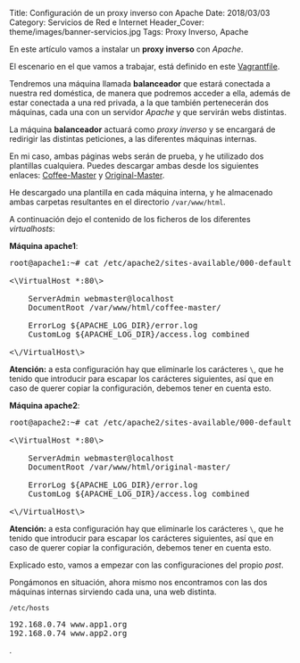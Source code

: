 Title: Configuración de un proxy inverso con Apache
Date: 2018/03/03
Category: Servicios de Red e Internet
Header_Cover: theme/images/banner-servicios.jpg
Tags: Proxy Inverso, Apache

En este artículo vamos a instalar un **proxy inverso** con *Apache*.

El escenario en el que vamos a trabajar, está definido en este [Vagrantfile](images/sri_Configuración_de_un_ProxyInverso_con_Apache/Vagrantfile.txt).

Tendremos una máquina llamada **balanceador** que estará conectada a nuestra red doméstica, de manera que podremos acceder a ella, además de estar conectada a una red privada, a la que también pertenecerán dos máquinas, cada una con un servidor *Apache* y que servirán webs distintas.

La máquina **balanceador** actuará como *proxy inverso* y se encargará de redirigir las distintas peticiones, a las diferentes máquinas internas.

En mi caso, ambas páginas webs serán de prueba, y he utilizado dos plantillas cualquiera. Puedes descargar ambas desde los siguientes enlaces: [Coffee-Master](https://themewagon.com/themes/free-coffee-shop-bootstrap-template/) y [Original-Master](https://themewagon.com/themes/free-bootstrap-blog-website-template/).

He descargado una plantilla en cada máquina interna, y he almacenado ambas carpetas resultantes en el directorio `/var/www/html`.

A continuación dejo el contenido de los ficheros de los diferentes *virtualhosts*:

**Máquina apache1**:

<pre>
root@apache1:~# cat /etc/apache2/sites-available/000-default.conf

<\VirtualHost *:80\>

	ServerAdmin webmaster@localhost
	DocumentRoot /var/www/html/coffee-master/

	ErrorLog ${APACHE_LOG_DIR}/error.log
	CustomLog ${APACHE_LOG_DIR}/access.log combined

<\/VirtualHost\>
</pre>

**Atención:** a esta configuración hay que eliminarle los carácteres `\`, que he tenido que introducir para escapar los carácteres siguientes, así que en caso de querer copiar la configuración, debemos tener en cuenta esto.

**Máquina apache2**:

<pre>
root@apache2:~# cat /etc/apache2/sites-available/000-default.conf

<\VirtualHost *:80\>

	ServerAdmin webmaster@localhost
	DocumentRoot /var/www/html/original-master/

	ErrorLog ${APACHE_LOG_DIR}/error.log
	CustomLog ${APACHE_LOG_DIR}/access.log combined

<\/VirtualHost\>
</pre>

**Atención:** a esta configuración hay que eliminarle los carácteres `\`, que he tenido que introducir para escapar los carácteres siguientes, así que en caso de querer copiar la configuración, debemos tener en cuenta esto.

Explicado esto, vamos a empezar con las configuraciones del propio *post*.

Pongámonos en situación, ahora mismo nos encontramos con las dos máquinas internas sirviendo cada una, una web distinta. 





















`/etc/hosts`

<pre>
192.168.0.74 www.app1.org
192.168.0.74 www.app2.org
</pre>



















.
